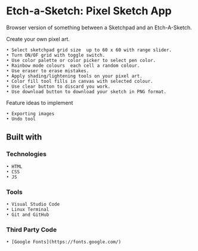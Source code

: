 # Etch-a-Sketch: Pixel Sketch App
Browser version of something between a Sketchpad and an Etch-A-Sketch. 

Create your own pixel art.

    • Select sketchpad grid size  up to 60 x 60 with range slider.
    • Turn ON/OF grid with toggle switch.
    • Use color palette or color picker to select pen color.
    • Rainbow mode colours  each cell a random colour. 
    • Use eraser to erase mistakes.
    • Apply shading/lightening tools on your pixel art.
    • Color fill tool fills in canvas with selected colour.
    • Use clear button to discard you work.
    • Use download button to download your sketch in PNG format.

Feature ideas to implement

    • Exporting images
    • Undo tool

## Built with

### Technologies

    • HTML 
    • CSS
    • JS

### Tools

    • Visual Studio Code 
    • Linux Terminal
    • Git and GitHub  

### Third Party Code

    • [Google Fonts](https://fonts.google.com/)    
